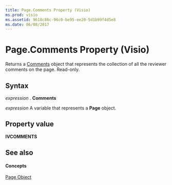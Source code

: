 ```yaml
---
title: Page.Comments Property (Visio)
ms.prod: visio
ms.assetid: 9618c86c-96c0-be95-ee20-5d1b99f4d5e8
ms.date: 06/08/2017
---
```



# Page.Comments Property (Visio)

Returns a [Comments](Visio.comments.md) object that represents the collection of all the reviewer comments on the page. Read-only.


## Syntax

 _expression_ . **Comments**

 _expression_ A variable that represents a **Page** object.


## Property value

 **IVCOMMENTS**


## See also


#### Concepts


[Page Object](Visio.Page.md)

